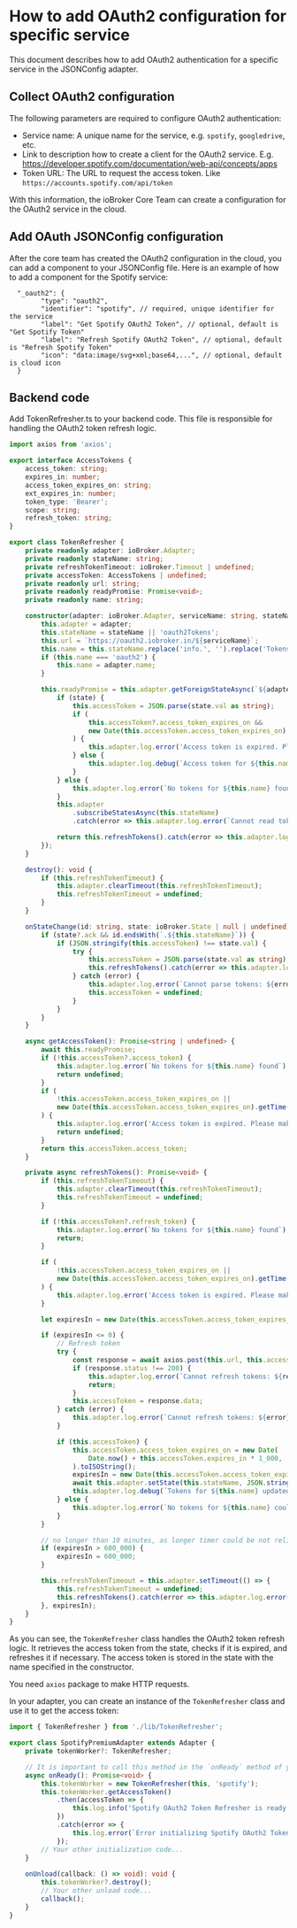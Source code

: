# How to add OAuth2 configuration for specific service
This document describes how to add OAuth2 authentication for a specific service in the JSONConfig adapter.

## Collect OAuth2 configuration
The following parameters are required to configure OAuth2 authentication:
- Service name: A unique name for the service, e.g. `spotify`, `googledrive`, etc.
- Link to description how to create a client for the OAuth2 service. E.g. https://developer.spotify.com/documentation/web-api/concepts/apps
- Token URL: The URL to request the access token. Like `https://accounts.spotify.com/api/token`

With this information, the ioBroker Core Team can create a configuration for the OAuth2 service in the cloud.

## Add OAuth JSONConfig configuration
After the core team has created the OAuth2 configuration in the cloud, you can add a component to your JSONConfig file.
Here is an example of how to add a component for the Spotify service:

```json5
  "_oauth2": {
        "type": "oauth2",
        "identifier": "spotify", // required, unique identifier for the service
        "label": "Get Spotify OAuth2 Token", // optional, default is "Get Spotify Token"
        "label": "Refresh Spotify OAuth2 Token", // optional, default is "Refresh Spotify Token"
        "icon": "data:image/svg+xml;base64,...", // optional, default is cloud icon
  }
```

## Backend code
Add TokenRefresher.ts to your backend code. This file is responsible for handling the OAuth2 token refresh logic.
```Typescript
import axios from 'axios';

export interface AccessTokens {
    access_token: string;
    expires_in: number;
    access_token_expires_on: string;
    ext_expires_in: number;
    token_type: 'Bearer';
    scope: string;
    refresh_token: string;
}

export class TokenRefresher {
    private readonly adapter: ioBroker.Adapter;
    private readonly stateName: string;
    private refreshTokenTimeout: ioBroker.Timeout | undefined;
    private accessToken: AccessTokens | undefined;
    private readonly url: string;
    private readonly readyPromise: Promise<void>;
    private readonly name: string;

    constructor(adapter: ioBroker.Adapter, serviceName: string, stateName?: string) {
        this.adapter = adapter;
        this.stateName = stateName || 'oauth2Tokens';
        this.url = `https://oauth2.iobroker.in/${serviceName}`;
        this.name = this.stateName.replace('info.', '').replace('Tokens', '').replace('tokens', '');
        if (this.name === 'oauth2') {
            this.name = adapter.name;
        }

        this.readyPromise = this.adapter.getForeignStateAsync(`${adapter.namespace}.${this.stateName}`).then(state => {
            if (state) {
                this.accessToken = JSON.parse(state.val as string);
                if (
                    this.accessToken?.access_token_expires_on &&
                    new Date(this.accessToken.access_token_expires_on).getTime() < Date.now()
                ) {
                    this.adapter.log.error('Access token is expired. Please make a authorization again');
                } else {
                    this.adapter.log.debug(`Access token for ${this.name} found`);
                }
            } else {
                this.adapter.log.error(`No tokens for ${this.name} found`);
            }
            this.adapter
                .subscribeStatesAsync(this.stateName)
                .catch(error => this.adapter.log.error(`Cannot read tokens: ${error}`));

            return this.refreshTokens().catch(error => this.adapter.log.error(`Cannot refresh tokens: ${error}`));
        });
    }

    destroy(): void {
        if (this.refreshTokenTimeout) {
            this.adapter.clearTimeout(this.refreshTokenTimeout);
            this.refreshTokenTimeout = undefined;
        }
    }

    onStateChange(id: string, state: ioBroker.State | null | undefined): void {
        if (state?.ack && id.endsWith(`.${this.stateName}`)) {
            if (JSON.stringify(this.accessToken) !== state.val) {
                try {
                    this.accessToken = JSON.parse(state.val as string);
                    this.refreshTokens().catch(error => this.adapter.log.error(`Cannot refresh tokens: ${error}`));
                } catch (error) {
                    this.adapter.log.error(`Cannot parse tokens: ${error}`);
                    this.accessToken = undefined;
                }
            }
        }
    }

    async getAccessToken(): Promise<string | undefined> {
        await this.readyPromise;
        if (!this.accessToken?.access_token) {
            this.adapter.log.error(`No tokens for ${this.name} found`);
            return undefined;
        }
        if (
            !this.accessToken.access_token_expires_on ||
            new Date(this.accessToken.access_token_expires_on).getTime() < Date.now()
        ) {
            this.adapter.log.error('Access token is expired. Please make a authorization again');
            return undefined;
        }
        return this.accessToken.access_token;
    }

    private async refreshTokens(): Promise<void> {
        if (this.refreshTokenTimeout) {
            this.adapter.clearTimeout(this.refreshTokenTimeout);
            this.refreshTokenTimeout = undefined;
        }

        if (!this.accessToken?.refresh_token) {
            this.adapter.log.error(`No tokens for ${this.name} found`);
            return;
        }

        if (
            !this.accessToken.access_token_expires_on ||
            new Date(this.accessToken.access_token_expires_on).getTime() < Date.now()
        ) {
            this.adapter.log.error('Access token is expired. Please make an authorization again');
        }

        let expiresIn = new Date(this.accessToken.access_token_expires_on).getTime() - Date.now() - 180_000;

        if (expiresIn <= 0) {
            // Refresh token
            try {
                const response = await axios.post(this.url, this.accessToken);
                if (response.status !== 200) {
                    this.adapter.log.error(`Cannot refresh tokens: ${response.statusText}`);
                    return;
                }
                this.accessToken = response.data;
            } catch (error) {
                this.adapter.log.error(`Cannot refresh tokens: ${error}`);
            }

            if (this.accessToken) {
                this.accessToken.access_token_expires_on = new Date(
                    Date.now() + this.accessToken.expires_in * 1_000,
                ).toISOString();
                expiresIn = new Date(this.accessToken.access_token_expires_on).getTime() - Date.now() - 180_000;
                await this.adapter.setState(this.stateName, JSON.stringify(this.accessToken), true);
                this.adapter.log.debug(`Tokens for ${this.name} updated`);
            } else {
                this.adapter.log.error(`No tokens for ${this.name} could be refreshed`);
            }
        }

        // no longer than 10 minutes, as longer timer could be not reliable
        if (expiresIn > 600_000) {
            expiresIn = 600_000;
        }

        this.refreshTokenTimeout = this.adapter.setTimeout(() => {
            this.refreshTokenTimeout = undefined;
            this.refreshTokens().catch(error => this.adapter.log.error(`Cannot refresh tokens: ${error}`));
        }, expiresIn);
    }
}
```

As you can see, the `TokenRefresher` class handles the OAuth2 token refresh logic. It retrieves the access token from the state, checks if it is expired, and refreshes it if necessary. The access token is stored in the state with the name specified in the constructor.

You need `axios` package to make HTTP requests.

In your adapter, you can create an instance of the `TokenRefresher` class and use it to get the access token:

```Typescript
import { TokenRefresher } from './lib/TokenRefresher';

export class SpotifyPremiumAdapter extends Adapter {
    private tokenWorker?: TokenRefresher;

    // It is important to call this method in the `onReady` method of your adapter and not in the constructor.
    async onReady(): Promise<void> {
        this.tokenWorker = new TokenRefresher(this, 'spotify');
        this.tokenWorker.getAccessToken()
            .then(accessToken => {
                this.log.info('Spotify OAuth2 Token Refresher is ready: ${accessToken');
            })
            .catch(error => {
                this.log.error(`Error initializing Spotify OAuth2 Token Refresher: ${error}`);
            });
        // Your other initialization code...
    }
    
    onUnload(callback: () => void): void {
        this.tokenWorker?.destroy();
        // Your other unload code...
        callback();
    }
}
```